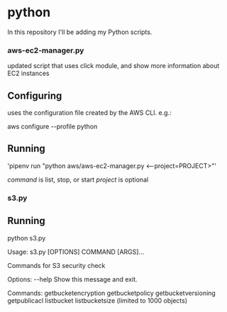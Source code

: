 # python

In this repository I'll be adding my Python scripts.

### aws-ec2-manager.py

updated script that uses click module, and show more information about EC2 instances

## Configuring

uses the configuration file created by the AWS CLI. e.g.: 

aws configure --profile python

## Running

'pipenv run "python aws/aws-ec2-manager.py <command> <--project=PROJECT>"'

*command* is list, stop, or start
*project* is optional

### s3.py

## Running

python s3.py

Usage: s3.py [OPTIONS] COMMAND [ARGS]...

  Commands for S3 security check

Options:
  --help  Show this message and exit.

Commands:
  getbucketencryption
  getbucketpolicy
  getbucketversioning
  getpublicacl
  listbucket
  listbucketsize (limited to 1000 objects)
